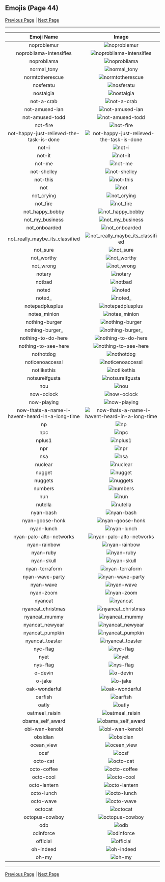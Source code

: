 
## Emojis (Page 44)

[Previous Page](/docs/rc/page-n-0043.md)
  | [Next Page](/docs/rc/page-o-0045.md)

<hr />

|Emoji Name|Image|
| :-: | :-: |
|noproblemur| ![noproblemur](/emojis/rc/noproblemur.png)|
|noprobllama-intensifies| ![noprobllama-intensifies](/emojis/rc/noprobllama-intensifies.gif)|
|noprobllama| ![noprobllama](/emojis/rc/noprobllama.jpg)|
|normal_tony| ![normal_tony](/emojis/rc/normal_tony.png)|
|normtotherescue| ![normtotherescue](/emojis/rc/normtotherescue.jpg)|
|nosferatu| ![nosferatu](/emojis/rc/nosferatu.png)|
|nostalgia| ![nostalgia](/emojis/rc/nostalgia.gif)|
|not-a-crab| ![not-a-crab](/emojis/rc/not-a-crab.png)|
|not-amused-ian| ![not-amused-ian](/emojis/rc/not-amused-ian.png)|
|not-amused-todd| ![not-amused-todd](/emojis/rc/not-amused-todd.png)|
|not-fire| ![not-fire](/emojis/rc/not-fire.png)|
|not-happy-just-relieved-the-task-is-done| ![not-happy-just-relieved-the-task-is-done](/emojis/rc/not-happy-just-relieved-the-task-is-done.png)|
|not-i| ![not-i](/emojis/rc/not-i.png)|
|not-it| ![not-it](/emojis/rc/not-it.png)|
|not-me| ![not-me](/emojis/rc/not-me.png)|
|not-shelley| ![not-shelley](/emojis/rc/not-shelley.png)|
|not-this| ![not-this](/emojis/rc/not-this.gif)|
|not| ![not](/emojis/rc/not.png)|
|not_crying| ![not_crying](/emojis/rc/not_crying.jpg)|
|not_fire| ![not_fire](/emojis/rc/not_fire.jpg)|
|not_happy_bobby| ![not_happy_bobby](/emojis/rc/not_happy_bobby.png)|
|not_my_business| ![not_my_business](/emojis/rc/not_my_business.jpg)|
|not_onboarded| ![not_onboarded](/emojis/rc/not_onboarded.png)|
|not_really_maybe_its_classified| ![not_really_maybe_its_classified](/emojis/rc/not_really_maybe_its_classified.gif)|
|not_sure| ![not_sure](/emojis/rc/not_sure.jpg)|
|not_worthy| ![not_worthy](/emojis/rc/not_worthy.gif)|
|not_wrong| ![not_wrong](/emojis/rc/not_wrong.jpg)|
|notary| ![notary](/emojis/rc/notary.png)|
|notbad| ![notbad](/emojis/rc/notbad.jpg)|
|noted| ![noted](/emojis/rc/noted.png)|
|noted_| ![noted_](/emojis/rc/noted_.png)|
|notepadplusplus| ![notepadplusplus](/emojis/rc/notepadplusplus.png)|
|notes_minion| ![notes_minion](/emojis/rc/notes_minion.png)|
|nothing-burger| ![nothing-burger](/emojis/rc/nothing-burger.jpg)|
|nothing-burger_| ![nothing-burger_](/emojis/rc/nothing-burger_.png)|
|nothing-to-do-here| ![nothing-to-do-here](/emojis/rc/nothing-to-do-here.png)|
|nothing-to-see-here| ![nothing-to-see-here](/emojis/rc/nothing-to-see-here.jpg)|
|nothotdog| ![nothotdog](/emojis/rc/nothotdog.png)|
|noticenoaccessl| ![noticenoaccessl](/emojis/rc/noticenoaccessl.png)|
|notlikethis| ![notlikethis](/emojis/rc/notlikethis.png)|
|notsureifgusta| ![notsureifgusta](/emojis/rc/notsureifgusta.png)|
|nou| ![nou](/emojis/rc/nou.png)|
|now-oclock| ![now-oclock](/emojis/rc/now-oclock.png)|
|now-playing| ![now-playing](/emojis/rc/now-playing.gif)|
|now-thats-a-name-i-havent-heard-in-a-long-time| ![now-thats-a-name-i-havent-heard-in-a-long-time](/emojis/rc/now-thats-a-name-i-havent-heard-in-a-long-time.jpg)|
|np| ![np](/emojis/rc/np.gif)|
|npc| ![npc](/emojis/rc/npc.png)|
|nplus1| ![nplus1](/emojis/rc/nplus1.png)|
|npr| ![npr](/emojis/rc/npr.png)|
|nsa| ![nsa](/emojis/rc/nsa.png)|
|nuclear| ![nuclear](/emojis/rc/nuclear.gif)|
|nugget| ![nugget](/emojis/rc/nugget.png)|
|nuggets| ![nuggets](/emojis/rc/nuggets.png)|
|numbers| ![numbers](/emojis/rc/numbers.png)|
|nun| ![nun](/emojis/rc/nun.png)|
|nutella| ![nutella](/emojis/rc/nutella.png)|
|nyan-bash| ![nyan-bash](/emojis/rc/nyan-bash.gif)|
|nyan-goose-honk| ![nyan-goose-honk](/emojis/rc/nyan-goose-honk.gif)|
|nyan-lunch| ![nyan-lunch](/emojis/rc/nyan-lunch.gif)|
|nyan-palo-alto-networks| ![nyan-palo-alto-networks](/emojis/rc/nyan-palo-alto-networks.gif)|
|nyan-rainbow| ![nyan-rainbow](/emojis/rc/nyan-rainbow.gif)|
|nyan-ruby| ![nyan-ruby](/emojis/rc/nyan-ruby.gif)|
|nyan-skull| ![nyan-skull](/emojis/rc/nyan-skull.gif)|
|nyan-terraform| ![nyan-terraform](/emojis/rc/nyan-terraform.gif)|
|nyan-wave-party| ![nyan-wave-party](/emojis/rc/nyan-wave-party.gif)|
|nyan-wave| ![nyan-wave](/emojis/rc/nyan-wave.gif)|
|nyan-zoom| ![nyan-zoom](/emojis/rc/nyan-zoom.gif)|
|nyancat| ![nyancat](/emojis/rc/nyancat.gif)|
|nyancat_christmas| ![nyancat_christmas](/emojis/rc/nyancat_christmas.gif)|
|nyancat_mummy| ![nyancat_mummy](/emojis/rc/nyancat_mummy.gif)|
|nyancat_newyear| ![nyancat_newyear](/emojis/rc/nyancat_newyear.gif)|
|nyancat_pumpkin| ![nyancat_pumpkin](/emojis/rc/nyancat_pumpkin.gif)|
|nyancat_toaster| ![nyancat_toaster](/emojis/rc/nyancat_toaster.gif)|
|nyc-flag| ![nyc-flag](/emojis/rc/nyc-flag.jpg)|
|nyet| ![nyet](/emojis/rc/nyet.jpg)|
|nys-flag| ![nys-flag](/emojis/rc/nys-flag.jpg)|
|o-devin| ![o-devin](/emojis/rc/o-devin.png)|
|o-jake| ![o-jake](/emojis/rc/o-jake.png)|
|oak-wonderful| ![oak-wonderful](/emojis/rc/oak-wonderful.png)|
|oarfish| ![oarfish](/emojis/rc/oarfish.png)|
|oatly| ![oatly](/emojis/rc/oatly.png)|
|oatmeal_raisin| ![oatmeal_raisin](/emojis/rc/oatmeal_raisin.gif)|
|obama_self_award| ![obama_self_award](/emojis/rc/obama_self_award.png)|
|obi-wan-kenobi| ![obi-wan-kenobi](/emojis/rc/obi-wan-kenobi.jpg)|
|obsidian| ![obsidian](/emojis/rc/obsidian.png)|
|ocean_view| ![ocean_view](/emojis/rc/ocean_view.gif)|
|ocsf| ![ocsf](/emojis/rc/ocsf.png)|
|octo-cat| ![octo-cat](/emojis/rc/octo-cat.png)|
|octo-coffee| ![octo-coffee](/emojis/rc/octo-coffee.png)|
|octo-cool| ![octo-cool](/emojis/rc/octo-cool.png)|
|octo-lantern| ![octo-lantern](/emojis/rc/octo-lantern.png)|
|octo-lunch| ![octo-lunch](/emojis/rc/octo-lunch.png)|
|octo-wave| ![octo-wave](/emojis/rc/octo-wave.gif)|
|octocat| ![octocat](/emojis/rc/octocat.png)|
|octopus-cowboy| ![octopus-cowboy](/emojis/rc/octopus-cowboy.png)|
|odb| ![odb](/emojis/rc/odb.png)|
|odinforce| ![odinforce](/emojis/rc/odinforce.png)|
|official| ![official](/emojis/rc/official.png)|
|oh-indeed| ![oh-indeed](/emojis/rc/oh-indeed.gif)|
|oh-my| ![oh-my](/emojis/rc/oh-my.gif)|

<hr/>

[Previous Page](/docs/rc/page-n-0043.md)
  | [Next Page](/docs/rc/page-o-0045.md)